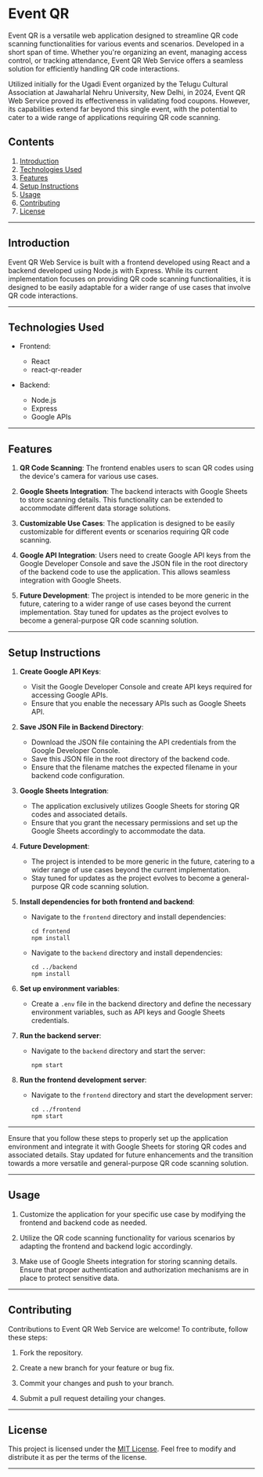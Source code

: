 # Event QR

Event QR is a versatile web application designed to streamline QR code scanning functionalities for various events and scenarios. Developed in a short span of time. Whether you're organizing an event, managing access control, or tracking attendance, Event QR Web Service offers a seamless solution for efficiently handling QR code interactions.

Utilized initially for the Ugadi Event organized by the Telugu Cultural Association at Jawaharlal Nehru University, New Delhi, in 2024, Event QR Web Service proved its effectiveness in validating food coupons. However, its capabilities extend far beyond this single event, with the potential to cater to a wide range of applications requiring QR code scanning.

## Contents

1. [Introduction](#introduction)
2. [Technologies Used](#technologies-used)
3. [Features](#features)
4. [Setup Instructions](#setup-instructions)
5. [Usage](#usage)
6. [Contributing](#contributing)
7. [License](#license)

---

## Introduction

Event QR Web Service is built with a frontend developed using React and a backend developed using Node.js with Express. While its current implementation focuses on providing QR code scanning functionalities, it is designed to be easily adaptable for a wider range of use cases that involve QR code interactions.

---

## Technologies Used

- Frontend:
  - React
  - react-qr-reader

- Backend:
  - Node.js
  - Express
  - Google APIs

---

## Features

1. **QR Code Scanning**: The frontend enables users to scan QR codes using the device's camera for various use cases.

2. **Google Sheets Integration**: The backend interacts with Google Sheets to store scanning details. This functionality can be extended to accommodate different data storage solutions.

3. **Customizable Use Cases**: The application is designed to be easily customizable for different events or scenarios requiring QR code scanning.

4. **Google API Integration**: Users need to create Google API keys from the Google Developer Console and save the JSON file in the root directory of the backend code to use the application. This allows seamless integration with Google Sheets.

5. **Future Development**: The project is intended to be more generic in the future, catering to a wider range of use cases beyond the current implementation. Stay tuned for updates as the project evolves to become a general-purpose QR code scanning solution.

---

## Setup Instructions

1. **Create Google API Keys**:
   - Visit the Google Developer Console and create API keys required for accessing Google APIs.
   - Ensure that you enable the necessary APIs such as Google Sheets API.

2. **Save JSON File in Backend Directory**:
   - Download the JSON file containing the API credentials from the Google Developer Console.
   - Save this JSON file in the root directory of the backend code.
   - Ensure that the filename matches the expected filename in your backend code configuration.

3. **Google Sheets Integration**:
   - The application exclusively utilizes Google Sheets for storing QR codes and associated details.
   - Ensure that you grant the necessary permissions and set up the Google Sheets accordingly to accommodate the data.

4. **Future Development**:
   - The project is intended to be more generic in the future, catering to a wider range of use cases beyond the current implementation.
   - Stay tuned for updates as the project evolves to become a general-purpose QR code scanning solution.

5. **Install dependencies for both frontend and backend**:
   - Navigate to the `frontend` directory and install dependencies:

     ```
     cd frontend
     npm install
     ```

   - Navigate to the `backend` directory and install dependencies:

     ```
     cd ../backend
     npm install
     ```

6. **Set up environment variables**:
   - Create a `.env` file in the backend directory and define the necessary environment variables, such as API keys and Google Sheets credentials.

7. **Run the backend server**:
   - Navigate to the `backend` directory and start the server:

     ```
     npm start
     ```

8. **Run the frontend development server**:
   - Navigate to the `frontend` directory and start the development server:

     ```
     cd ../frontend
     npm start
     ```

---

Ensure that you follow these steps to properly set up the application environment and integrate it with Google Sheets for storing QR codes and associated details. Stay updated for future enhancements and the transition towards a more versatile and general-purpose QR code scanning solution.

---

## Usage

1. Customize the application for your specific use case by modifying the frontend and backend code as needed.

2. Utilize the QR code scanning functionality for various scenarios by adapting the frontend and backend logic accordingly.

3. Make use of Google Sheets integration for storing scanning details. Ensure that proper authentication and authorization mechanisms are in place to protect sensitive data.

---

## Contributing

Contributions to Event QR Web Service are welcome! To contribute, follow these steps:

1. Fork the repository.

2. Create a new branch for your feature or bug fix.

3. Commit your changes and push to your branch.

4. Submit a pull request detailing your changes.

---

## License

This project is licensed under the [MIT License](LICENSE). Feel free to modify and distribute it as per the terms of the license.

---
